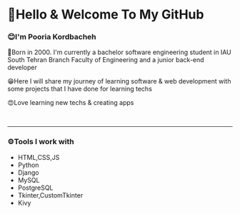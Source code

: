 <h1>👋Hello & Welcome To My GitHub</h1>


<h3>😊I'm Pooria Kordbacheh</h3>

<p>🥸Born in 2000. I'm currently a bachelor software engineering student in IAU South Tehran Branch Faculty of Engineering and a junior back-end developer</p>

<p>😁Here I will share my journey of learning software & web development with some projects that I have done for learning techs</p>

<p>😍Love learning new techs & creating apps</p>
</br>
<hr>

<h3>⚙️Tools I work with</h3>
<ul>
  <li>HTML,CSS,JS</li>
  <li>Python</li>
  <li>Django</li>
  <li>MySQL</li>
  <li>PostgreSQL</li>
  <li>Tkinter,CustomTkinter</li>
  <li>Kivy</li>
</ul>
